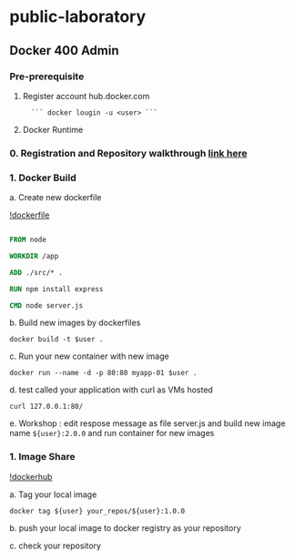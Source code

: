 # public-laboratory
## Docker 400 Admin

### Pre-prerequisite

1. Register account hub.docker.com 

         ``` docker lougin -u <user> ```

1. Docker Runtime


### 0. Registration and Repository walkthrough [link here](https://hub.docker.com/signup)


### 1. Docker Build

a. Create new dockerfile

[!dockerfile](./image/dockerfile.png)

```Dockerfile 

FROM node

WORKDIR /app

ADD ./src/* .

RUN npm install express

CMD node server.js


 ```

b. Build new images by dockerfiles

```
docker build -t $user .
```

c. Run your new container with new image

```
docker run --name -d -p 80:80 myapp-01 $user .
```

d. test called your application with curl as VMs hosted

```
curl 127.0.0.1:80/
```

e. Workshop : edit respose message as file server.js and build new image name `${user}:2.0.0` and run container for new images


### 1. Image Share
[!dockerhub](./image/docker-hup.png)

a. Tag your local image

```
docker tag ${user} your_repos/${user}:1.0.0
```

b. push your local image to docker registry as your repository

c. check your repository